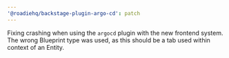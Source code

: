 ```yaml
---
'@roadiehq/backstage-plugin-argo-cd': patch
---
```


Fixing crashing when using the `argocd` plugin with the new frontend system. The wrong Blueprint type was used, as this should be a tab used within context of an Entity.
